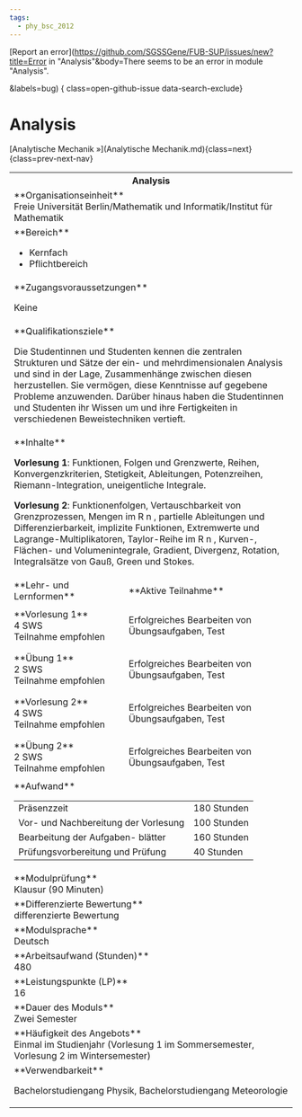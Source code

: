 ```yaml
---
tags:
  - phy_bsc_2012
---
```

[Report an error](https://github.com/SGSSGene/FUB-SUP/issues/new?title=Error in "Analysis"&body=There seems to be an error in module "Analysis".

<Describe here a slightly more detailed description of what is wrong>&labels=bug)
{ class=open-github-issue data-search-exclude}

# Analysis


[Analytische Mechanik »](Analytische Mechanik.md){class=next}
{class=prev-next-nav}

<table markdown id="moduledesc">
<tr markdown class="moduledesc_head"><th colspan="2">Analysis </th></tr>
<tr markdown><td colspan="2">**Organisationseinheit**   <br>Freie Universität Berlin/Mathematik und Informatik/Institut für Mathematik</td></tr>

<tr markdown><td colspan="2">**Bereich**<br>


- Kernfach
- Pflichtbereich

</td></tr>

<tr markdown><td colspan="2">**Zugangsvoraussetzungen** <br>

Keine


</td></tr>
<tr markdown><td colspan="2">**Qualifikationsziele**    <br>

Die Studentinnen und Studenten kennen die zentralen Strukturen und Sätze der
ein- und mehrdimensionalen Analysis und sind in der Lage, Zusammenhänge
zwischen diesen herzustellen. Sie vermögen, diese Kenntnisse auf gegebene
Probleme anzuwenden. Darüber hinaus haben die Studentinnen und Studenten ihr
Wissen um und ihre Fertigkeiten in verschiedenen Beweistechniken vertieft.


</td></tr>
<tr markdown><td colspan="2">**Inhalte**                <br>

__Vorlesung 1__: Funktionen, Folgen und Grenzwerte, Reihen, Konvergenzkriterien,
Stetigkeit, Ableitungen, Potenzreihen, Riemann-Integration, uneigentliche
Integrale.

__Vorlesung 2__: Funktionenfolgen, Vertauschbarkeit von
Grenzprozessen, Mengen im R n , partielle Ableitungen und
Differenzierbarkeit, implizite Funktionen, Extremwerte und
Lagrange-Multiplikatoren, Taylor-Reihe im R n , Kurven-, Flächen- und
Volumenintegrale, Gradient, Divergenz, Rotation, Integralsätze von Gauß,
Green und Stokes.


</td></tr>

<tr markdown><td>**Lehr- und Lernformen**</td><td>**Aktive Teilnahme**</td></tr>
<tr markdown><td> **Vorlesung 1** <br>4 SWS <br> Teilnahme empfohlen</td><td>

Erfolgreiches Bearbeiten von Übungsaufgaben, Test
</td></tr>
<tr markdown><td> **Übung 1** <br>2 SWS <br> Teilnahme empfohlen</td><td>

Erfolgreiches Bearbeiten von Übungsaufgaben, Test
</td></tr>
<tr markdown><td> **Vorlesung 2** <br>4 SWS <br> Teilnahme empfohlen</td><td>

Erfolgreiches Bearbeiten von Übungsaufgaben, Test
</td></tr>
<tr markdown><td> **Übung 2** <br>2 SWS <br> Teilnahme empfohlen</td><td>

Erfolgreiches Bearbeiten von Übungsaufgaben, Test
</td></tr>
<tr markdown><td colspan="2">**Aufwand**                <br>
<table class="aufwand_table">
<tr><td>Präsenzzeit</td><td>180 Stunden</td></tr>
<tr><td>Vor- und Nachbereitung der Vorlesung</td><td>100 Stunden</td></tr>
<tr><td>Bearbeitung der Aufgaben- blätter</td><td>160 Stunden</td></tr>
<tr><td>Prüfungsvorbereitung und Prüfung</td><td>40 Stunden</td></tr>
</table>

</td></tr>
<tr markdown><td colspan="2">**Modulprüfung**             <br>Klausur (90 Minuten)


</td></tr>
<tr markdown><td colspan="2">**Differenzierte Bewertung** <br>differenzierte Bewertung

</td></tr>
<tr markdown><td colspan="2">**Modulsprache**             <br>Deutsch</td></tr>
<tr markdown><td colspan="2">**Arbeitsaufwand (Stunden)** <br>480</td></tr>
<tr markdown><td colspan="2">**Leistungspunkte (LP)**     <br>16</td></tr>
<tr markdown><td colspan="2">**Dauer des Moduls**         <br>Zwei Semester</td></tr>
<tr markdown><td colspan="2">**Häufigkeit des Angebots**  <br>Einmal im Studienjahr (Vorlesung 1 im Sommersemester, Vorlesung 2 im
Wintersemester)</td></tr>
<tr markdown><td colspan="2">**Verwendbarkeit**           <br>

Bachelorstudiengang Physik, Bachelorstudiengang Meteorologie


</td></tr>

</table>
